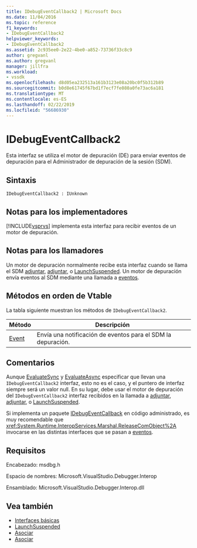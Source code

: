 ```yaml
---
title: IDebugEventCallback2 | Microsoft Docs
ms.date: 11/04/2016
ms.topic: reference
f1_keywords:
- IDebugEventCallback2
helpviewer_keywords:
- IDebugEventCallback2
ms.assetid: 2c935ee0-2e22-4be0-a852-73736f33c8c9
author: gregvanl
ms.author: gregvanl
manager: jillfra
ms.workload:
- vssdk
ms.openlocfilehash: d8d05ea232513a161b3123e08a20bc0f5b312b89
ms.sourcegitcommit: b0d8e61745f67bd1f7ecf7fe080a0fe73ac6a181
ms.translationtype: MT
ms.contentlocale: es-ES
ms.lasthandoff: 02/22/2019
ms.locfileid: "56686930"
---
```

# <a name="idebugeventcallback2"></a>IDebugEventCallback2
Esta interfaz se utiliza el motor de depuración (DE) para enviar eventos de depuración para el Administrador de depuración de la sesión (SDM).

## <a name="syntax"></a>Sintaxis

```
IDebugEventCallback2 : IUnknown
```

## <a name="notes-for-implementers"></a>Notas para los implementadores
 [!INCLUDE[vsprvs](../../../code-quality/includes/vsprvs_md.md)] implementa esta interfaz para recibir eventos de un motor de depuración.

## <a name="notes-for-callers"></a>Notas para los llamadores
 Un motor de depuración normalmente recibe esta interfaz cuando se llama el SDM [adjuntar](../../../extensibility/debugger/reference/idebugprogram2-attach.md), [adjuntar](../../../extensibility/debugger/reference/idebugengine2-attach.md), o [LaunchSuspended](../../../extensibility/debugger/reference/idebugenginelaunch2-launchsuspended.md). Un motor de depuración envía eventos al SDM mediante una llamada a [eventos](../../../extensibility/debugger/reference/idebugeventcallback2-event.md).

## <a name="methods-in-vtable-order"></a>Métodos en orden de Vtable
 La tabla siguiente muestran los métodos de `IDebugEventCallback2`.

|Método|Descripción|
|------------|-----------------|
|[Event](../../../extensibility/debugger/reference/idebugeventcallback2-event.md)|Envía una notificación de eventos para el SDM la depuración.|

## <a name="remarks"></a>Comentarios
 Aunque [EvaluateSync](../../../extensibility/debugger/reference/idebugexpression2-evaluatesync.md) y [EvaluateAsync](../../../extensibility/debugger/reference/idebugexpression2-evaluateasync.md) especificar que llevan una `IDebugEventCallback2` interfaz, esto no es el caso, y el puntero de interfaz siempre será un valor null. En su lugar, debe usar el motor de depuración del `IDebugEventCallback2` interfaz recibidos en la llamada a [adjuntar](../../../extensibility/debugger/reference/idebugprogram2-attach.md), [adjuntar](../../../extensibility/debugger/reference/idebugengine2-attach.md), o [LaunchSuspended](../../../extensibility/debugger/reference/idebugenginelaunch2-launchsuspended.md).

 Si implementa un paquete [IDebugEventCallback](../../../extensibility/debugger/reference/idebugeventcallback2.md) en código administrado, es muy recomendable que <xref:System.Runtime.InteropServices.Marshal.ReleaseComObject%2A> invocarse en las distintas interfaces que se pasan a [eventos](../../../extensibility/debugger/reference/idebugeventcallback2-event.md).

## <a name="requirements"></a>Requisitos
 Encabezado: msdbg.h

 Espacio de nombres:  Microsoft.VisualStudio.Debugger.Interop

 Ensamblado: Microsoft.VisualStudio.Debugger.Interop.dll

## <a name="see-also"></a>Vea también
- [Interfaces básicas](../../../extensibility/debugger/reference/core-interfaces.md)
- [LaunchSuspended](../../../extensibility/debugger/reference/idebugenginelaunch2-launchsuspended.md)
- [Asociar](../../../extensibility/debugger/reference/idebugprogram2-attach.md)
- [Asociar](../../../extensibility/debugger/reference/idebugengine2-attach.md)
